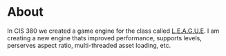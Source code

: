# About
In CIS 380 we created a game engine for the class called [L.E.A.G.U.E](https://github.com/irawoodring/league). I am creating a new
engine thats improved performance, supports levels, perserves aspect ratio, multi-threaded asset loading, etc.
